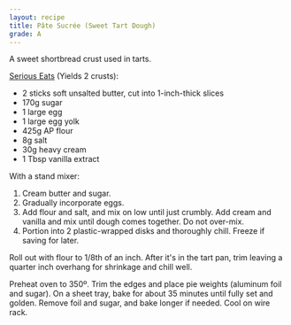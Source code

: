 ```yaml
---
layout: recipe
title: Pâte Sucrée (Sweet Tart Dough)
grade: A
---
```

<!-- stub -->
A sweet shortbread crust used in tarts.
<!-- endstub -->

[Serious Eats](https://www.seriouseats.com/pate-sucree-tart-shell-recipe) (Yields 2 crusts):
- 2 sticks soft unsalted butter, cut into 1-inch-thick slices
- 170g sugar
- 1 large egg
- 1 large egg yolk
- 425g AP flour
- 8g salt
- 30g heavy cream
- 1 Tbsp vanilla extract

With a stand mixer:
1. Cream butter and sugar.
2. Gradually incorporate eggs.
3. Add flour and salt, and mix on low until just crumbly. Add cream and vanilla and mix
until dough comes together. Do not over-mix.
4. Portion into 2 plastic-wrapped disks and thoroughly chill. Freeze if saving for later.

Roll out with flour to 1/8th of an inch. After it's in the tart pan, trim leaving a quarter inch
overhang for shrinkage and chill well.

Preheat oven to 350º. Trim the edges and place pie weights (aluminum foil and sugar). On a sheet tray,
bake for about 35 minutes until fully set and golden. Remove foil and sugar, and
bake longer if needed. Cool on wire rack.